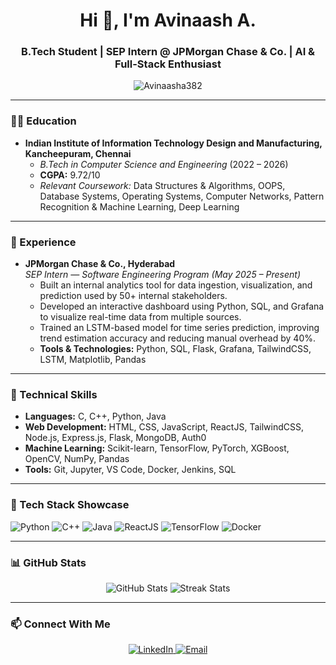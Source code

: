 <h1 align="center">Hi 👋, I'm Avinaash A.</h1>
<h3 align="center">B.Tech Student | SEP Intern @ JPMorgan Chase & Co. | AI & Full-Stack Enthusiast</h3>

<p align="center">
  <img src="https://komarev.com/ghpvc/?username=Avinaasha382&label=Profile%20views&color=0e75b6&style=flat" alt="Avinaasha382" />
</p>

---

### 👨‍🎓 Education

- **Indian Institute of Information Technology Design and Manufacturing, Kancheepuram, Chennai**
  - *B.Tech in Computer Science and Engineering* (2022 – 2026)
  - **CGPA:** 9.72/10
  - *Relevant Coursework:* Data Structures & Algorithms, OOPS, Database Systems, Operating Systems, Computer Networks, Pattern Recognition & Machine Learning, Deep Learning

---

### 💼 Experience

- **JPMorgan Chase & Co., Hyderabad**  
  *SEP Intern — Software Engineering Program (May 2025 – Present)*
  - Built an internal analytics tool for data ingestion, visualization, and prediction used by 50+ internal stakeholders.
  - Developed an interactive dashboard using Python, SQL, and Grafana to visualize real-time data from multiple sources.
  - Trained an LSTM-based model for time series prediction, improving trend estimation accuracy and reducing manual overhead by 40%.
  - **Tools & Technologies:** Python, SQL, Flask, Grafana, TailwindCSS, LSTM, Matplotlib, Pandas

---

### 🔧 Technical Skills

- **Languages:** C, C++, Python, Java
- **Web Development:** HTML, CSS, JavaScript, ReactJS, TailwindCSS, Node.js, Express.js, Flask, MongoDB, Auth0
- **Machine Learning:** Scikit-learn, TensorFlow, PyTorch, XGBoost, OpenCV, NumPy, Pandas
- **Tools:** Git, Jupyter, VS Code, Docker, Jenkins, SQL

---

### 🧰 Tech Stack Showcase

<p align="left">
  <img src="https://img.shields.io/badge/-Python-3776AB?style=for-the-badge&logo=python&logoColor=white" alt="Python"/>
  <img src="https://img.shields.io/badge/-C++-00599C?style=for-the-badge&logo=c%2b%2b&logoColor=white" alt="C++"/>
  <img src="https://img.shields.io/badge/-Java-007396?style=for-the-badge&logo=java&logoColor=white" alt="Java"/>
  <img src="https://img.shields.io/badge/-ReactJS-61DAFB?style=for-the-badge&logo=react&logoColor=black" alt="ReactJS"/>
  <img src="https://img.shields.io/badge/-TensorFlow-FF6F00?style=for-the-badge&logo=tensorflow&logoColor=white" alt="TensorFlow"/>
  <img src="https://img.shields.io/badge/-Docker-2496ED?style=for-the-badge&logo=docker&logoColor=white" alt="Docker"/>
</p>

---

### 📊 GitHub Stats

<p align="center">
  <img src="https://github-readme-stats.vercel.app/api?username=Avinaasha382&show_icons=true&theme=tokyonight" alt="GitHub Stats"/>
  <img src="https://github-readme-streak-stats.herokuapp.com/?user=Avinaasha382&theme=tokyonight" alt="Streak Stats"/>
</p>

---

### 📫 Connect With Me

<p align="center">
  <a href="https://www.linkedin.com/in/your-linkedin-profile" target="_blank">
    <img src="https://img.shields.io/badge/LinkedIn-blue?style=for-the-badge&logo=linkedin&logoColor=white" alt="LinkedIn"/>
  </a>
  <a href="mailto:avinaasha382@gmail.com" target="_blank">
    <img src="https://img.shields.io/badge/Gmail-D14836?style=for-the-badge&logo=gmail&logoColor=white" alt="Email"/>
  </a>
</p>

